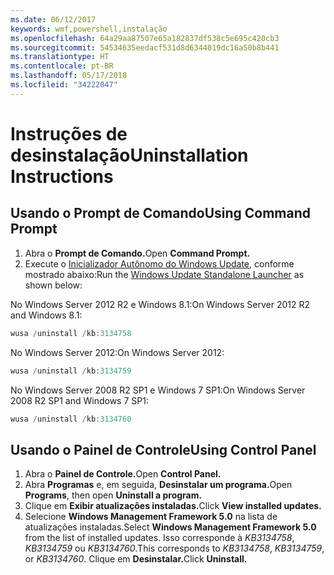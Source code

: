 ```yaml
---
ms.date: 06/12/2017
keywords: wmf,powershell,instalação
ms.openlocfilehash: 64a29aa87507e65a182837df538c5e695c420cb3
ms.sourcegitcommit: 54534635eedacf531d8d6344019dc16a50b8b441
ms.translationtype: HT
ms.contentlocale: pt-BR
ms.lasthandoff: 05/17/2018
ms.locfileid: "34222047"
---
```

# <a name="uninstallation-instructions"></a><span data-ttu-id="426a0-102">Instruções de desinstalação</span><span class="sxs-lookup"><span data-stu-id="426a0-102">Uninstallation Instructions</span></span>

## <a name="using-command-prompt"></a><span data-ttu-id="426a0-103">Usando o Prompt de Comando</span><span class="sxs-lookup"><span data-stu-id="426a0-103">Using Command Prompt</span></span>
1.  <span data-ttu-id="426a0-104">Abra o **Prompt de Comando.**</span><span class="sxs-lookup"><span data-stu-id="426a0-104">Open **Command Prompt.**</span></span>
2.  <span data-ttu-id="426a0-105">Execute o [Inicializador Autônomo do Windows Update](https://support.microsoft.com/en-us/kb/934307), conforme mostrado abaixo:</span><span class="sxs-lookup"><span data-stu-id="426a0-105">Run the [Windows Update Standalone Launcher](https://support.microsoft.com/en-us/kb/934307) as shown below:</span></span>

<span data-ttu-id="426a0-106">No Windows Server 2012 R2 e Windows 8.1:</span><span class="sxs-lookup"><span data-stu-id="426a0-106">On Windows Server 2012 R2 and Windows 8.1:</span></span>
```powershell
wusa /uninstall /kb:3134758
```
<span data-ttu-id="426a0-107">No Windows Server 2012:</span><span class="sxs-lookup"><span data-stu-id="426a0-107">On Windows Server 2012:</span></span>
```powershell
wusa /uninstall /kb:3134759
```
<span data-ttu-id="426a0-108">No Windows Server 2008 R2 SP1 e Windows 7 SP1:</span><span class="sxs-lookup"><span data-stu-id="426a0-108">On Windows Server 2008 R2 SP1 and Windows 7 SP1:</span></span>
```powershell
wusa /uninstall /kb:3134760
```

## <a name="using-control-panel"></a><span data-ttu-id="426a0-109">Usando o Painel de Controle</span><span class="sxs-lookup"><span data-stu-id="426a0-109">Using Control Panel</span></span>
1.  <span data-ttu-id="426a0-110">Abra o **Painel de Controle.**</span><span class="sxs-lookup"><span data-stu-id="426a0-110">Open **Control Panel.**</span></span>
2.  <span data-ttu-id="426a0-111">Abra **Programas** e, em seguida, **Desinstalar um programa.**</span><span class="sxs-lookup"><span data-stu-id="426a0-111">Open **Programs**, then open **Uninstall a program.**</span></span>
3.  <span data-ttu-id="426a0-112">Clique em **Exibir atualizações instaladas.**</span><span class="sxs-lookup"><span data-stu-id="426a0-112">Click **View installed updates.**</span></span>
4.  <span data-ttu-id="426a0-113">Selecione **Windows Management Framework 5.0** na lista de atualizações instaladas.</span><span class="sxs-lookup"><span data-stu-id="426a0-113">Select **Windows Management Framework 5.0** from the list of installed updates.</span></span> <span data-ttu-id="426a0-114">Isso corresponde à *KB3134758*, *KB3134759* ou *KB3134760*.</span><span class="sxs-lookup"><span data-stu-id="426a0-114">This corresponds to *KB3134758*, *KB3134759*, or *KB3134760*.</span></span> <span data-ttu-id="426a0-115">Clique em **Desinstalar.**</span><span class="sxs-lookup"><span data-stu-id="426a0-115">Click **Uninstall.**</span></span>

